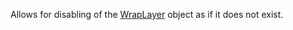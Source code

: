 Allows for disabling of the [WrapLayer](https://create.roblox.com/docs/reference/engine/classes/WrapLayer) object as if it does not exist.